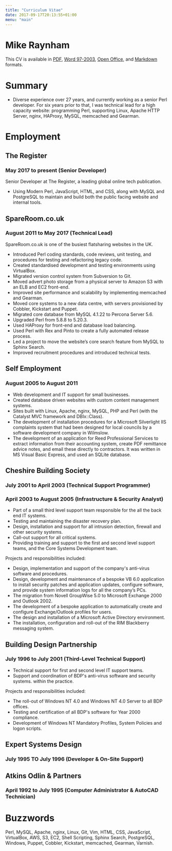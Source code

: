 ```yaml
---
title: "Curriculum Vitae"
date: 2017-09-17T20:13:55+01:00
menu: "main"
---
```

# Mike Raynham

This CV is available in [PDF][1], [Word 97-2003][2], [Open Office][3], and
[Markdown][4] formats.

# Summary

* Diverse experience over 27 years, and currently working as a senior Perl
  developer.  For six years prior to that, I was technical lead for a high
  capacity website: programming Perl, supporting Linux, Apache HTTP Server,
  nginx, HAProxy, MySQL, memcached and Gearman.

# Employment

## The Register
### May 2017 to present (Senior Developer)

Senior Developer at The Register, a leading global online tech publication.

* Using Modern Perl, JavaScript, HTML, and CSS, along with MySQL and PostgreSQL
  to maintain and build both the public facing website and internal tools.

##  SpareRoom.co.uk
### August 2011 to May 2017 (Technical Lead)

SpareRoom.co.uk is one of the busiest flatsharing websites in the UK.

* Introduced Perl coding standards, code reviews, unit testing, and procedures
  for testing and refactoring legacy code.
* Created standardised development and testing environments using VirtualBox.
* Migrated version control system from Subversion to Git.
* Moved advert photo storage from a physical server to Amazon S3 with an ELB
  and EC2 front-end.
* Improved site performance and scalability by implementing memcached and
  Gearman.
* Moved core systems to a new data centre, with servers provisioned by Cobbler,
  Kickstart and Puppet.
* Migrated core database from MySQL 4.1.22 to Percona Server 5.6.
* Upgraded Perl from 5.8.8 to 5.20.3.
* Used HAProxy for front-end and database load balancing.
* Used Perl with Rex and Pinto to create a fully automated release process.
* Led a project to move the website’s core search feature from MySQL to Sphinx
  Search.
* Improved recruitment procedures and introduced technical tests.

##  Self Employment
### August 2005 to August 2011

* Web development and IT support for small businesses.
* Created database driven websites with custom content management systems.
* Sites built with Linux, Apache, nginx, MySQL, PHP and Perl (with the Catalyst
  MVC framework and DBIx::Class).
* The development of installation procedures for a Microsoft Silverlight IIS
  complaints system that had been designed for local councils by a software
  development company in Wilmslow.
* The development of an application for Reed Professional Services to extract
  information from their accounting system, create PDF remittance advice notes,
  and email these directly to contractors.  It was written in MS Visual Basic
  Express, and used an SQLite database.

##  Cheshire Building Society
### July 2001 to April 2003 (Technical Support Programmer)
### April 2003 to August 2005 (Infrastructure & Security Analyst)

* Part of a small third level support team responsible for the all the back end
  IT systems.
* Testing and maintaining the disaster recovery plan.
* Design, installation and support for all intrusion detection, firewall and
  other security systems.
* Call-out support for all critical systems.
* Providing training and support to the first and second level support teams,
  and the Core Systems Development team.

Projects and responsibilities included:

* Design, implementation and support of the company's anti-virus software and
  procedures.
* Design, development and maintenance of a bespoke VB 6.0 application to
  install security patches and application updates, configure software, and
  provide system information logs for all the company’s PCs.
* The migration from Novell GroupWise 5.0 to Microsoft Exchange 2000 and
  Outlook 2002.
* The development of a bespoke application to automatically create and
  configure Exchange/Outlook profiles for users.
* The design and installation of a Microsoft Active Directory environment.
* The installation, configuration and roll-out of the RIM Blackberry messaging
  system.

## Building Design Partnership
### July 1996 to July 2001 (Third-Level Technical Support)

* Technical support for first and second level IT support teams.
* Support and coordination of BDP's anti-virus software and security systems.
  within the practice.

Projects and responsibilities included:

* The roll-out of Windows NT 4.0 and Windows NT 4.0 Server to all BDP offices.
* Testing and certification of all BDP's software for Year 2000 compliance.
* Development of Windows NT Mandatory Profiles, System Policies and logon
  scripts.

## Expert Systems Design
### July 1995 TO July 1996 (Developer & On-Site Support)

## Atkins Odlin & Partners
### April 1992 to July 1995 (Computer Administrator & AutoCAD Technician)

# Buzzwords

Perl, MySQL, Apache, nginx, Linux, Git, Vim, HTML, CSS, JavaScript, VirtualBox,
AWS, S3, EC2, Shell Scripting, Sphinx Search, PostgreSQL, Windows, Puppet,
Cobbler, Kickstart, memcached, Gearman, Varnish.

[1]: https://github.com/mikeraynham/cv/raw/master/mike_raynham_cv.pdf
[2]: https://github.com/mikeraynham/cv/raw/master/mike_raynham_cv.doc
[3]: https://github.com/mikeraynham/cv/raw/master/mike_raynham_cv.odt
[4]: https://github.com/mikeraynham/cv/raw/master/mike_raynham_cv.mkd
